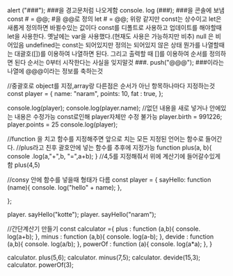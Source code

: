alert ("###");  ###을 경고문처럼 나오게함
console. log (###); ###을 콘솔에 보냄
const # = @@; #을 @@로 정의
let # = @@; 위랑 같지만 const는 상수이고 let은 새롭게 정의하면 바뀔수있는 값이다
const를 디폴트로 사용하고 업데이트를 해야할때 let을 사용한다. 옛날에는 var을 사용했다.(현재도 사용은 가능하지만 비추)
null 은 비어있음 undefined는 const는 되어있지만 정의는 되어있지 않은 상태
뭔가를 나열할때는 대괄호([])를 이용하여 나열하면 된다. 그리고 출력할 때 []를 이용하여 순서를 정의하면 된다 순서는 0부터 시작한다는 사실을 잊지말것
###. push("@@@"); ###이라는 나열에 @@@이라는 정보를 축하는것

//중괄호로 object를 지정,array랑 다른점은 순서가 아닌 항목하나마다 지정하는것
const player = {
     name: "naram",
     points: 10,
     fat : true,
};

console.log(player);
console.log(player.name);
//없던 내용을 새로 넣거나 안에있는 내용은 수정가능 const로인해 player자체만 수정 불가능
player.birth = 991226;
player.points = 25
console.log(player);

//function 을 치고 함수를 지정해주면 앞으로 치는 모든 지정된 언어는 함수로 들어간다.
//plus라고 친후 괄호안에 넣는 함수를 추후에 지정가능
function plus(a, b){
     console .log(a,"+",b, "=",a+b);
}
//4,5를 지정해줘서 위에 계산기에 들어갈수있게 함
plus(4,5)

//consy 안에 함수를 넣을때 형태가 다름
const player = {
     sayHello: function (name){
          console. log("hello" + name);
     },
    
    
};

player. sayHello("kotte");
player. sayHello("naram");

//간단계산기 만들기
const calculator ={
     plus : function (a,b){
          console. log(a+b);
     },
     minus : function (a,b){
          console. log(a-b);
     },
     devide : function (a,b){
          console. log(a/b);
     },
     powerOf : function (a){
          console. log(a*a);
     },
}

calculator. plus(5,6);
calculator. minus(7,5);
calculator. devide(15,3);
calculator. powerOf(3);